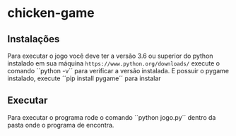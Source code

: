 # chicken-game
## Instalações
Para executar o jogo você deve ter a versão 3.6 ou superior do python instalado em sua máquina
``https://www.python.org/downloads/``
execute o comando ´´python -v´´ para verificar a versão instalada.
E possuir o pygame instalado, execute ´´pip install pygame´´ para instalar

## Executar
Para executar o programa rode o comando ´´python jogo.py´´ dentro da pasta onde o programa de encontra.
